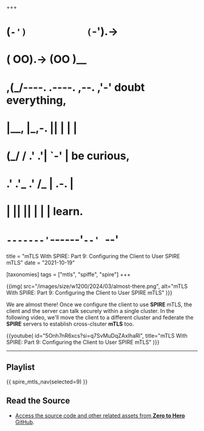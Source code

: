 +++
#   (`-')           (`-').->
#   ( OO).->        (OO )__
# ,(_/----. .----. ,--. ,'-' doubt everything,
# |__,    |\_,-.  ||  | |  |
#  (_/   /    .' .'|  `-'  | be curious,
#  .'  .'_  .'  /_ |  .-.  |
# |       ||      ||  | |  | learn.
# `-------'`------'`--' `--'

title = "mTLS With SPIRE: Part 9: Configuring the Client to User SPIRE mTLS"
date = "2021-10-19"

[taxonomies]
tags = ["mtls", "spiffe", "spire"]
+++

{{img(
  src="/images/size/w1200/2024/03/almost-there.png",
  alt="mTLS With SPIRE: Part 9: Configuring the Client to User SPIRE mTLS"
)}}

We are almost there! Once we configure the client to use **SPIRE** mTLS, the
client and the server can talk securely within a single cluster. In the
following video, we'll move the client to a different cluster and federate the 
**SPIRE** servers to establish cross-clsuter **mTLS** too.

{{youtube(
  id="5Onh7nR6xcs?si=q7SvMuDqZAxIhaRl", 
  title="mTLS With SPIRE: Part 9: Configuring the Client to User SPIRE mTLS"
)}}

--------

## Playlist

{{ spire_mtls_nav(selected=9) }}

## Read the Source

* [Access the source code and other related assets from **Zero to Hero** GitHub](https://github.com/zerotohero-dev/spire-mtls).
